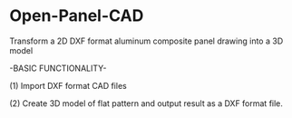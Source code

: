 Open-Panel-CAD
==============

Transform a 2D DXF format aluminum composite panel drawing into a 3D model

-BASIC FUNCTIONALITY-

(1) Import DXF format CAD files 

(2) Create 3D model of flat pattern and output result as a DXF format file.  
